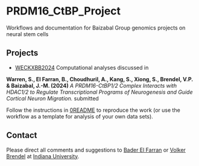 # PRDM16_CtBP_Project
Workflows and documentation for Baizabal Group genomics projects on neural stem cells


## Projects

* [WECKXBB2024](./prj/WECKXBB2024) Computational analyses discussed in

__Warren, S., El Farran, B., Choudhuril, A., Kang, S., Xiong, S., Brendel, V.P. & Baizabal, J.-M. (2024)__
_A PRDM16-CtBP1/2 Complex Interacts with HDAC1/2 to Regulate Transcriptional Programs of Neurogenesis and Guide Cortical Neuron Migration._
submitted

Follow the instructions in [0README](https://github.com/BrendelGroup/PRDM16_CtBP_Project/blob/main/prj/WECKXBB2024/0README)
to reproduce the work (or use the workflow as a template for analysis of your own data sets).


## Contact

Please direct all comments and suggestions to
[Bader El Farran](<mailto:baelfarr@iu.edu>)
or
[Volker Brendel](<mailto:vbrendel@iu.edu>)
at [Indiana University](http://brendelgroup.org/).
